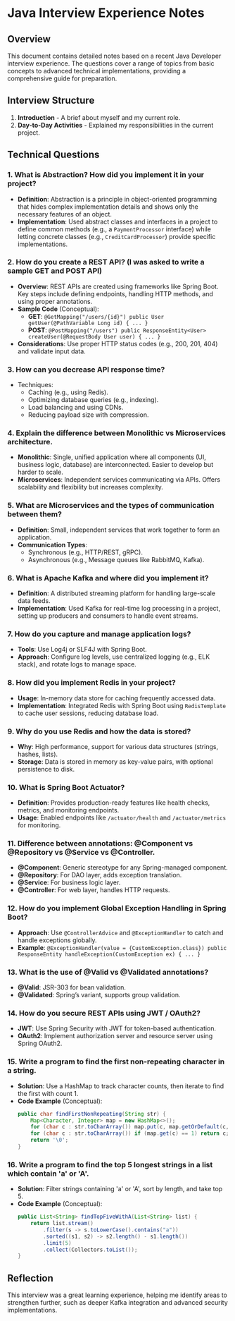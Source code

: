 # Java Interview Experience Notes

## Overview
This document contains detailed notes based on a recent Java Developer interview experience. The questions cover a range of topics from basic concepts to advanced technical implementations, providing a comprehensive guide for preparation.

## Interview Structure
1. **Introduction** - A brief about myself and my current role.
2. **Day-to-Day Activities** - Explained my responsibilities in the current project.

## Technical Questions

### 1. What is Abstraction? How did you implement it in your project?
- **Definition**: Abstraction is a principle in object-oriented programming that hides complex implementation details and shows only the necessary features of an object.
- **Implementation**: Used abstract classes and interfaces in a project to define common methods (e.g., a `PaymentProcessor` interface) while letting concrete classes (e.g., `CreditCardProcessor`) provide specific implementations.

### 2. How do you create a REST API? (I was asked to write a sample GET and POST API)
- **Overview**: REST APIs are created using frameworks like Spring Boot. Key steps include defining endpoints, handling HTTP methods, and using proper annotations.
- **Sample Code** (Conceptual):
  - **GET**: `@GetMapping("/users/{id}") public User getUser(@PathVariable Long id) { ... }`
  - **POST**: `@PostMapping("/users") public ResponseEntity<User> createUser(@RequestBody User user) { ... }`
- **Considerations**: Use proper HTTP status codes (e.g., 200, 201, 404) and validate input data.

### 3. How can you decrease API response time?
- Techniques:
  - Caching (e.g., using Redis).
  - Optimizing database queries (e.g., indexing).
  - Load balancing and using CDNs.
  - Reducing payload size with compression.

### 4. Explain the difference between Monolithic vs Microservices architecture.
- **Monolithic**: Single, unified application where all components (UI, business logic, database) are interconnected. Easier to develop but harder to scale.
- **Microservices**: Independent services communicating via APIs. Offers scalability and flexibility but increases complexity.

### 5. What are Microservices and the types of communication between them?
- **Definition**: Small, independent services that work together to form an application.
- **Communication Types**:
  - Synchronous (e.g., HTTP/REST, gRPC).
  - Asynchronous (e.g., Message queues like RabbitMQ, Kafka).

### 6. What is Apache Kafka and where did you implement it?
- **Definition**: A distributed streaming platform for handling large-scale data feeds.
- **Implementation**: Used Kafka for real-time log processing in a project, setting up producers and consumers to handle event streams.

### 7. How do you capture and manage application logs?
- **Tools**: Use Log4j or SLF4J with Spring Boot.
- **Approach**: Configure log levels, use centralized logging (e.g., ELK stack), and rotate logs to manage space.

### 8. How did you implement Redis in your project?
- **Usage**: In-memory data store for caching frequently accessed data.
- **Implementation**: Integrated Redis with Spring Boot using `RedisTemplate` to cache user sessions, reducing database load.

### 9. Why do you use Redis and how the data is stored?
- **Why**: High performance, support for various data structures (strings, hashes, lists).
- **Storage**: Data is stored in memory as key-value pairs, with optional persistence to disk.

### 10. What is Spring Boot Actuator?
- **Definition**: Provides production-ready features like health checks, metrics, and monitoring endpoints.
- **Usage**: Enabled endpoints like `/actuator/health` and `/actuator/metrics` for monitoring.

### 11. Difference between annotations: @Component vs @Repository vs @Service vs @Controller.
- **@Component**: Generic stereotype for any Spring-managed component.
- **@Repository**: For DAO layer, adds exception translation.
- **@Service**: For business logic layer.
- **@Controller**: For web layer, handles HTTP requests.

### 12. How do you implement Global Exception Handling in Spring Boot?
- **Approach**: Use `@ControllerAdvice` and `@ExceptionHandler` to catch and handle exceptions globally.
- **Example**: `@ExceptionHandler(value = {CustomException.class}) public ResponseEntity handleException(CustomException ex) { ... }`

### 13. What is the use of @Valid vs @Validated annotations?
- **@Valid**: JSR-303 for bean validation.
- **@Validated**: Spring’s variant, supports group validation.

### 14. How do you secure REST APIs using JWT / OAuth2?
- **JWT**: Use Spring Security with JWT for token-based authentication.
- **OAuth2**: Implement authorization server and resource server using Spring OAuth2.

### 15. Write a program to find the first non-repeating character in a string.
- **Solution**: Use a HashMap to track character counts, then iterate to find the first with count 1.
- **Code Example** (Conceptual):
  ```java
  public char findFirstNonRepeating(String str) {
      Map<Character, Integer> map = new HashMap<>();
      for (char c : str.toCharArray()) map.put(c, map.getOrDefault(c, 0) + 1);
      for (char c : str.toCharArray()) if (map.get(c) == 1) return c;
      return '\0';
  }
  ```

### 16. Write a program to find the top 5 longest strings in a list which contain 'a' or 'A'.
- **Solution**: Filter strings containing 'a' or 'A', sort by length, and take top 5.
- **Code Example** (Conceptual):
  ```java
  public List<String> findTopFiveWithA(List<String> list) {
      return list.stream()
          .filter(s -> s.toLowerCase().contains("a"))
          .sorted((s1, s2) -> s2.length() - s1.length())
          .limit(5)
          .collect(Collectors.toList());
  }
  ```

## Reflection
This interview was a great learning experience, helping me identify areas to strengthen further, such as deeper Kafka integration and advanced security implementations.